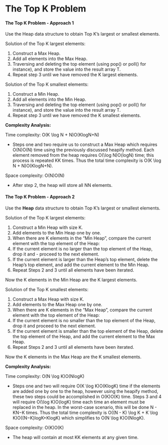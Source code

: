 # The Top K Problem



#### The Top K Problem - Approach 1 <a href="#the-top-k-problem-approach-1" id="the-top-k-problem-approach-1"></a>

Use the Heap data structure to obtain Top K’s largest or smallest elements.

Solution of the Top K largest elements:

1. Construct a Max Heap.
2. Add all elements into the Max Heap.
3. Traversing and deleting the top element (using pop() or poll() for instance), and store the value into the result array T.
4. Repeat step 3 until we have removed the K largest elements.

Solution of the Top K smallest elements:

1. Construct a Min Heap.
2. Add all elements into the Min Heap.
3. Traversing and deleting the top element (using pop() or poll() for instance), and store the value into the result array T.
4. Repeat step 3 until we have removed the K smallest elements.

**Complexity Analysis:**

Time complexity: O(K \log N + N)O(KlogN+N)

* Steps one and two require us to construct a Max Heap which requires O(N)O(N) time using the previously discussed heapify method. Each element removed from the heap requires O(\log N)O(logN) time; this process is repeated KK times. Thus the total time complexity is O(K \log N + N)O(KlogN+N).

Space complexity: O(N)O(N)

* After step 2, the heap will store all NN elements.



&#x20;



#### The Top K Problem - Approach 2 <a href="#the-top-k-problem-approach-2" id="the-top-k-problem-approach-2"></a>

Use the **Heap** data structure to obtain Top K’s largest or smallest elements.

Solution of the Top K largest elements:

1. Construct a Min Heap with size K.
2. Add elements to the Min Heap one by one.
3. When there are K elements in the “Min Heap”, compare the current element with the top element of the Heap:
4. If the current element is no larger than the top element of the Heap, drop it and - proceed to the next element.
5. If the current element is larger than the Heap’s top element, delete the Heap’s top element, and add the current element to the Min Heap.
6. Repeat Steps 2 and 3 until all elements have been iterated.

Now the K elements in the Min Heap are the K largest elements.

Solution of the Top K smallest elements:

1. Construct a Max Heap with size K.
2. Add elements to the Max Heap one by one.
3. When there are K elements in the “Max Heap”, compare the current element with the top element of the Heap:
4. If the current element is no smaller than the top element of the Heap, drop it and proceed to the next element.
5. If the current element is smaller than the top element of the Heap, delete the top element of the Heap, and add the current element to the Max Heap.
6. Repeat Steps 2 and 3 until all elements have been iterated.

Now the K elements in the Max Heap are the K smallest elements.

**Complexity Analysis:**

Time complexity: O(N \log K)O(NlogK)

* Steps one and two will require O(K \log K)O(KlogK) time if the elements are added one by one to the heap, however using the heapify method, these two steps could be accomplished in O(K)O(K) time. Steps 3 and 4 will require O(\log K)O(logK) time each time an element must be replaced in the heap. In the worst-case scenario, this will be done N - KN−K times. Thus the total time complexity is O((N - K) \log K + K \log K)O((N−K)logK+KlogK) which simplifies to O(N \log K)O(NlogK).

Space complexity: O(K)O(K)

* The heap will contain at most KK elements at any given time.
